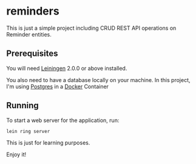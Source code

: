 # reminders

This is just a simple project including CRUD REST API operations on Reminder entities.

## Prerequisites

You will need [Leiningen][] 2.0.0 or above installed.

[leiningen]: https://github.com/technomancy/leiningen

You also need to have a database locally on your machine. In this project, I'm using [Postgres] in a [Docker] Container

[Postgres]: https://hub.docker.com/_/postgres
[Docker]: https://www.docker.com/

## Running
To start a web server for the application, run:

    lein ring server

This is just for learning purposes.

Enjoy it!
